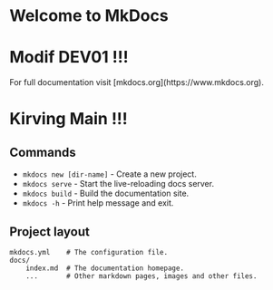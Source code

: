 # Welcome to MkDocs
<body>
   <h1>Modif DEV01 !!!</h1>
</body>
For full documentation visit [mkdocs.org](https://www.mkdocs.org).

<body>
   <h1>Kirving Main !!!</h1>
</body>

## Commands

* `mkdocs new [dir-name]` - Create a new project.
* `mkdocs serve` - Start the live-reloading docs server.
* `mkdocs build` - Build the documentation site.
* `mkdocs -h` - Print help message and exit.

## Project layout

    mkdocs.yml    # The configuration file.
    docs/
        index.md  # The documentation homepage.
        ...       # Other markdown pages, images and other files.
